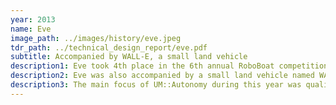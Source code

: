 ```yaml
---
year: 2013
name: Eve
image_path: ../images/history/eve.jpeg
tdr_path: ../technical_design_report/eve.pdf
subtitle: Accompanied by WALL-E, a small land vehicle
description1: Eve took 4th place in the 6th annual RoboBoat competition. The main differences between Eve and her predecessors include a major camera upgrade, as well as a new hull shape and propulsion configuration that allowed for much greater maneuverability, though she used the same electrical system as her predecessor Serenity.
description2: Eve was also accompanied by a small land vehicle named WALL-E who was designed to handle the amphibious landing challenge. Eve also featured a NERF gun that was to be used for a shooting challenge.
description3: The main focus of UM::Autonomy during this year was quality manufacturing and thorough testing.
---
```


